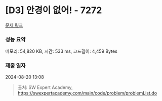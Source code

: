 # [D3] 안경이 없어! - 7272 

[문제 링크](https://swexpertacademy.com/main/code/problem/problemDetail.do?contestProbId=AWl0ZQ8qn7UDFAXz) 

### 성능 요약

메모리: 54,820 KB, 시간: 533 ms, 코드길이: 4,459 Bytes

### 제출 일자

2024-08-20 13:08



> 출처: SW Expert Academy, https://swexpertacademy.com/main/code/problem/problemList.do